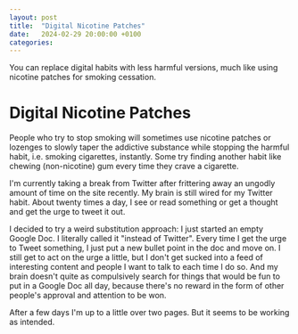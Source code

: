 ```yaml
---
layout: post
title:  "Digital Nicotine Patches"
date:   2024-02-29 20:00:00 +0100
categories:
---
```


You can replace digital habits with less harmful versions, much like using nicotine patches for smoking cessation.

# Digital Nicotine Patches

People who try to stop smoking will sometimes use nicotine patches or lozenges to slowly taper the addictive substance while stopping the harmful habit, i.e. smoking cigarettes, instantly. Some try finding another habit like chewing (non-nicotine) gum every time they crave a cigarette.

I'm currently taking a break from Twitter after frittering away an ungodly amount of time on the site recently. My brain is still wired for my Twitter habit. About twenty times a day, I see or read something or get a thought and get the urge to tweet it out.

I decided to try a weird substitution approach: I just started an empty Google Doc. I literally called it "instead of Twitter". Every time I get the urge to Tweet something, I just put a new bullet point in the doc and move on. I still get to act on the urge a little, but I don't get sucked into a feed of interesting content and people I want to talk to each time I do so. And my brain doesn't quite as compulsively search for things that would be fun to put in a Google Doc all day, because there's no reward in the form of other people's approval and attention to be won.

After a few days I'm up to a little over two pages. But it seems to be working as intended.